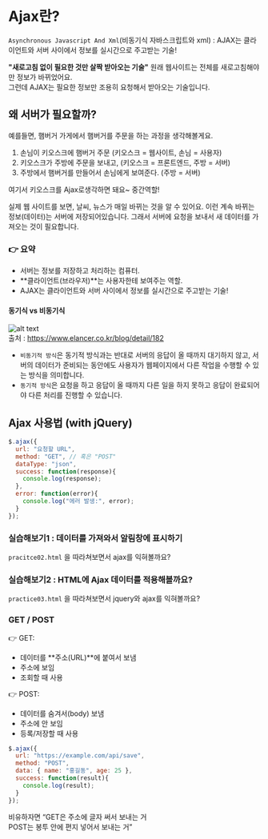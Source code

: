# Ajax란?
`Asynchronous Javascript And Xml`(비동기식 자바스크립트와 xml) : AJAX는 클라이언트와 서버 사이에서 정보를 실시간으로 주고받는 기술!  

**"새로고침 없이 필요한 것만 살짝 받아오는 기술"**
원래 웹사이트는 전체를 새로고침해야만 정보가 바뀌었어요.  
그런데 AJAX는 필요한 정보만 조용히 요청해서 받아오는 기술입니다.

## 왜 서버가 필요할까?

예를들면, 햄버거 가게에서 햄버거를 주문을 하는 과정을 생각해볼게요.
1. 손님이 키오스크에 햄버거 주문 (키오스크 = 웹사이트, 손님 = 사용자)
2. 키오스크가 주방에 주문을 보내고, (키오스크 = 프론트엔드, 주방 = 서버)
3. 주방에서 햄버거를 만들어서 손님에게 보여준다. (주방 = 서버)

여기서 키오스크를 Ajax로생각하면 돼요~ 중간역할!  

실제 웹 사이트를 보면, 날씨, 뉴스가 매일 바뀌는 것을 알 수 있어요. 이런 계속 바뀌는 정보(데이터)는 서버에 저장되어있습니다. 그래서 서버에 요청을 보내서 새 데이터를 가져오는 것이 필요합니다.

### 👉 요약
- 서버는 정보를 저장하고 처리하는 컴퓨터.
- **클라이언트(브라우저)**는 사용자한테 보여주는 역할.
- AJAX는 클라이언트와 서버 사이에서 정보를 실시간으로 주고받는 기술!

#### 동기식 vs 비동기식
![alt text](async.jpg)  
출처 : https://www.elancer.co.kr/blog/detail/182

- `비동기적 방식`은 동기적 방식과는 반대로 서버의 응답이 올 때까지 대기하지 않고, 서버의 데이터가 준비되는 동안에도 사용자가 웹페이지에서 다른 작업을 수행할 수 있는 방식을 의미합니다.
- `동기적 방식`은 요청을 하고 응답이 올 때까지 다른 일을 하지 못하고 응답이 완료되어야 다른 처리를 진행할 수 있습니다. 



## Ajax 사용법 (with jQuery)

```js
$.ajax({
  url: "요청할 URL",
  method: "GET", // 혹은 "POST"
  dataType: "json",
  success: function(response){
    console.log(response);
  },
  error: function(error){
    console.log("에러 발생:", error);
  }
});
```

### 실습해보기1 : 데이터를 가져와서 알림창에 표시하기
`pracitce02.html` 을 따라쳐보면서 ajax를 익혀볼까요?

### 실습해보기2 : HTML에 Ajax 데이터를 적용해볼까요?
`practice03.html` 을 따라쳐보면서 jquery와 ajax를 익혀볼까요?


### GET / POST
👉 GET:
- 데이터를 **주소(URL)**에 붙여서 보냄
- 주소에 보임
- 조회할 때 사용

👉 POST:
- 데이터를 숨겨서(body) 보냄
- 주소에 안 보임
- 등록/저장할 때 사용
```js
$.ajax({
  url: "https://example.com/api/save",
  method: "POST",
  data: { name: "홍길동", age: 25 },
  success: function(result){
    console.log(result);
  }
});
```

비유하자면
“GET은 주소에 글자 써서 보내는 거  
POST는 봉투 안에 편지 넣어서 보내는 거”